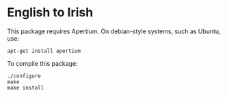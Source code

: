 English to Irish
================

This package requires Apertium. On debian-style systems, such as Ubuntu,
use:

```
apt-get install apertium
```

To compile this package:

```
./configure
make
make install
```
